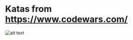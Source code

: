 # Katas from https://www.codewars.com/



![alt text](https://www.codewars.com/users/Romulo91/badges/large)
